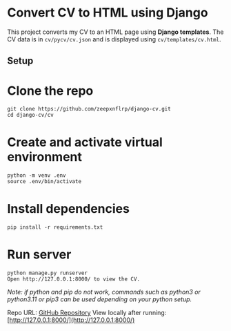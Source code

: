 # Convert CV to HTML using Django
This project converts my CV to an HTML page using **Django templates**. 
The CV data is in `cv/pycv/cv.json` and is displayed using `cv/templates/cv.html`. 

## Setup

# Clone the repo
```
git clone https://github.com/zeepxnflrp/django-cv.git
cd django-cv/cv
```

# Create and activate virtual environment
```
python -m venv .env
source .env/bin/activate
```

# Install dependencies
```
pip install -r requirements.txt
```

# Run server
```
python manage.py runserver
Open http://127.0.0.1:8000/ to view the CV.
```

*Note: if python and pip do not work, commands such as python3 or python3.11 or pip3 can be used depending on your python setup.*

Repo URL: [GitHub Repository](https://github.com/zeepxnflrp/django-cv)
View locally after running: [http://127.0.0.1:8000/](http://127.0.0.1:8000/)